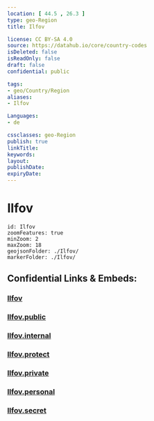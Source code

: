 ```yaml
---
location: [ 44.5 , 26.3 ] 
type: geo-Region
title: Ilfov

license: CC BY-SA 4.0
source: https://datahub.io/core/country-codes
isDeleted: false
isReadOnly: false
draft: false
confidential: public

tags:
- geo/Country/Region
aliases:
- Ilfov

Languages:
- de

cssclasses: geo-Region
publish: true
linkTitle: 
keywords: 
layout: 
publishDate: 
expiryDate: 
---
```


# Ilfov

```leaflet
id: Ilfov
zoomFeatures: true 
minZoom: 2 
maxZoom: 18
geojsonFolder: ./Ilfov/
markerFolder: ./Ilfov/
```


## Confidential Links & Embeds: 

### [Ilfov](/_Standards/Earth/Continent/Europe/Europe~East/Romania/Regions~Romania/Romania~București-Ilfov/Ilfov.md) 

### [Ilfov.public](/_public/Earth/Continent/Europe/Europe~East/Romania/Regions~Romania/Romania~București-Ilfov/Ilfov.public.md) 

### [Ilfov.internal](/_internal/Earth/Continent/Europe/Europe~East/Romania/Regions~Romania/Romania~București-Ilfov/Ilfov.internal.md) 

### [Ilfov.protect](/_protect/Earth/Continent/Europe/Europe~East/Romania/Regions~Romania/Romania~București-Ilfov/Ilfov.protect.md) 

### [Ilfov.private](/_private/Earth/Continent/Europe/Europe~East/Romania/Regions~Romania/Romania~București-Ilfov/Ilfov.private.md) 

### [Ilfov.personal](/_personal/Earth/Continent/Europe/Europe~East/Romania/Regions~Romania/Romania~București-Ilfov/Ilfov.personal.md) 

### [Ilfov.secret](/_secret/Earth/Continent/Europe/Europe~East/Romania/Regions~Romania/Romania~București-Ilfov/Ilfov.secret.md)

